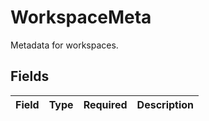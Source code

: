# WorkspaceMeta

Metadata for workspaces.


## Fields

| Field       | Type        | Required    | Description |
| ----------- | ----------- | ----------- | ----------- |